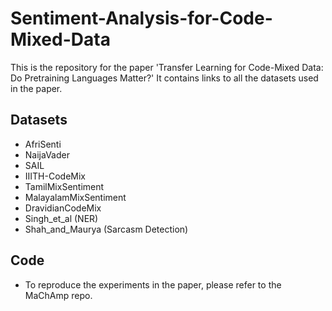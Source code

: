 # Sentiment-Analysis-for-Code-Mixed-Data
This is the repository for the paper 'Transfer Learning for Code-Mixed Data: Do Pretraining Languages Matter?'
It contains links to all the datasets used in the paper.
## Datasets
- AfriSenti
- NaijaVader
- SAIL
- IIITH-CodeMix
- TamilMixSentiment
- MalayalamMixSentiment
- DravidianCodeMix
- Singh_et_al (NER)
- Shah_and_Maurya (Sarcasm Detection)

## Code
- To reproduce the experiments in the paper, please refer to the MaChAmp repo.
